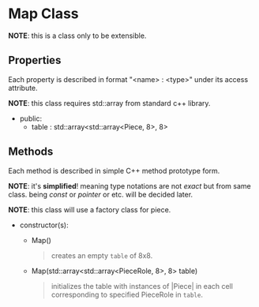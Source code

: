 # Map Class

**NOTE**: this is a class only to be extensible.

## Properties

Each property is described in format "\<name\> : \<type\>" under its access attribute.

**NOTE**: this class requires std::array from standard c++ library.

*   public:
    *   table : std::array\<std::array\<Piece, 8\>, 8\>

## Methods

Each method is described in simple C++ method prototype form.

**NOTE**: it's **simplified**! meaning type notations are not _exact_ but from same class. being *const* or *pointer* or etc. will be decided later.

**NOTE**: this class will use a factory class for piece.

*   constructor(s):
    *   Map()

        > creates an empty `table` of 8x8.

    *   Map(std::array\<std::array\<PieceRole, 8\>, 8\> table)

        > initializes the table with instances of |Piece| in 
        > each cell corresponding to specified PieceRole in `table`.

